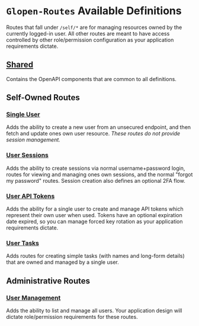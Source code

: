 # `Glopen-Routes` Available Definitions

Routes that fall under `/self/*` are for managing resources owned by the currently logged-in user. All other routes are meant to have access controlled by other role/permission configuration as your application requirements dictate.

## [Shared](./_shared)

Contains the OpenAPI components that are common to all definitions.

## Self-Owned Routes

### [Single User](./single-user)

Adds the ability to create a new user from an unsecured endpoint, and then fetch and update ones own user resource. *These routes do not provide session management.*

### [User Sessions](./user-sessions)

Adds the ability to create sessions via normal username+password login, routes for viewing and managing ones own sessions, and the normal "forgot my password" routes. Session creation also defines an optional 2FA flow.

### [User API Tokens](./user-api-tokens)

Adds the ability for a single user to create and manage API tokens which represent their own user when used. Tokens have an optional expiration date expired, so you can manage forced key rotation as your application requirements dictate.

### [User Tasks](./user-tasks)

Adds routes for creating simple tasks (with names and long-form details) that are owned and managed by a single user.

## Administrative Routes

### [User Management](./user-management)

Adds the ability to list and manage all users. Your application design will dictate role/permission requirements for these routes.
